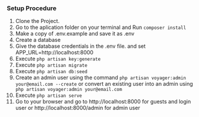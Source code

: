 <h3>Setup Procedure</h3>
<p><ol><li> Clone the Project.
    <li> Go to the aplication folder on your terminal and Run <code>composer install</code></li>
    <li> Make a copy of .env.example and save it as .env</li>
    <li> Create a database </li>
    <li>Give the database credentials in the .env file. and set APP_URL=http://localhost:8000</li>
    <li> Execute <code>php artisan key:generate</code></li>
    <li>Execute <code>php artisan migrate</code></li>
    <li>Execute <code>php artisan db:seed</code></li>
    <li>Create an admin user using the command <code>php artisan voyager:admin your@email.com --create</code> or convert an existing user into an admin using <code> php artisan voyager:admin your@email.com</code></li>
    <li>Execute <code>php artisan serve</code></li>
    <li>Go to your browser and go to http://localhost:8000 for guests and login user or  http://localhost:8000/admin for admin user </li>
    </ol>
    </p>
        
    
    
    
